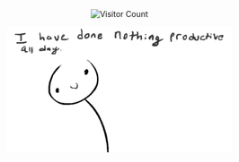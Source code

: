 <div align="center">  
  <img src="https://profile-counter.glitch.me/TyrannosaurusLjx/count.svg" alt="Visitor Count" />  
</div>  
  
<p align="center"><img src="./profile.gif" style="width: 400px;" /></p>  
  
